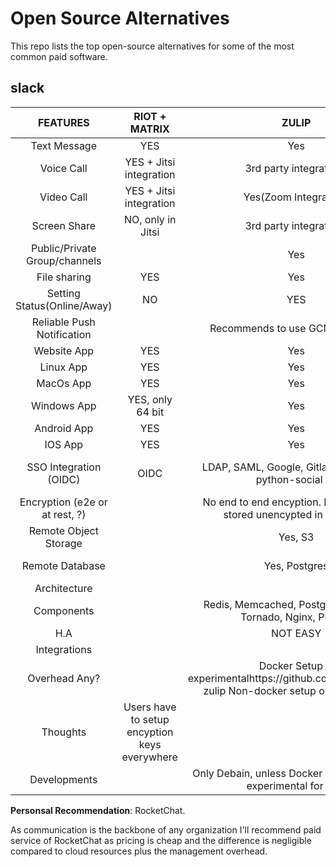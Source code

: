 # Open Source Alternatives

This repo lists the top open-source alternatives for some of the most common paid software.

## slack

|            FEATURES            |                 RIOT + MATRIX                 |                                               ZULIP                                               |           Mattermost           |             RocketChat            |
|:------------------------------:|:---------------------------------------------:|:-------------------------------------------------------------------------------------------------:|:------------------------------:|:---------------------------------:|
| Text Message                   | YES                                           | Yes                                                                                               | YES                            | YES                               |
| Voice Call                     | YES + Jitsi integration                       | 3rd party integrations                                                                            | YES(Zoom Integration)          | Jitsi integration                 |
| Video Call                     | YES + Jitsi integration                       | Yes(Zoom Integration)                                                                             | YES(Zoom Integration)          | Jitsi integration                 |
| Screen Share                   | NO, only in Jitsi                             | 3rd party integrations                                                                            | YES(Zoom Integration)          | Jitsi integration                 |
| Public/Private Group/channels  |                                               | Yes                                                                                               | YES                            | YES                               |
| File sharing                   | YES                                           | Yes                                                                                               | YES                            | YES                               |
| Setting Status(Online/Away)    | NO                                            | YES                                                                                               | YES                            | YES                               |
| Reliable Push Notification     |                                               | Recommends to use GCM and APNS                                                                    |                                |                                   |
| Website App                    | YES                                           | Yes                                                                                               | YES                            | YES                               |
| Linux App                      | YES                                           | Yes                                                                                               | YES                            | YES                               |
| MacOs App                      | YES                                           | Yes                                                                                               | YES                            | YES                               |
| Windows App                    | YES, only 64 bit                              | Yes                                                                                               | YES                            | YES                               |
| Android App                    | YES                                           | Yes                                                                                               | YES                            | YES                               |
| IOS App                        | YES                                           | Yes                                                                                               | YES                            | YES                               |
| SSO Integration (OIDC)         | OIDC                                          | LDAP, SAML, Google, Gitlab, Github and python-social lib                                          | LDAP only, no OIDC, only in EE | OIDC                              |
| Encryption (e2e or at rest, ?) |                                               | No end to end encyption.  Messages are stored unencypted in database                              |                                | YES                               |
| Remote Object Storage          |                                               | Yes, S3                                                                                           |                                | YES                               |
| Remote Database                |                                               | Yes, Postgres                                                                                     | YES                            | Only MongoDB                      |
| Architecture                   |                                               |                                                                                                   |                                |                                   |
| Components                     |                                               | Redis, Memcached, Postgres, RabitMQ, Tornado, Nginx, Puppet                                       |                                |                                   |
| H.A                            |                                               | NOT EASY                                                                                          |                                |                                   |
| Integrations                   |                                               |                                                                                                   |                                |                                   |
| Overhead Any?                  |                                               | Docker Setup is experimentalhttps://github.com/zulip/docker-zulip Non-docker setup only on Debain |                                |                                   |
| Thoughts                       | Users have to setup encyption keys everywhere |                                                                                                   |                                |                                   |
| Developments                   |                                               | Only Debain, unless Docker is used which is experimental for now                                  |                                |                                   |

**Personsal Recommendation**: RocketChat.

As communication is the backbone of any organization I'll recommend paid service of RocketChat as pricing is cheap and the difference is negligible compared to cloud resources plus the management overhead.
